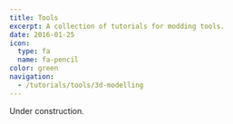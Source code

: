 ```yaml
---
title: Tools
excerpt: A collection of tutorials for modding tools.
date: 2016-01-25
icon:
  type: fa
  name: fa-pencil
color: green
navigation:
  - /tutorials/tools/3d-modelling
---
```


Under construction.
